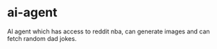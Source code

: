 # ai-agent
Al agent which has access to reddit nba, can generate images and can fetch random dad jokes.
